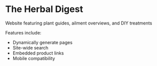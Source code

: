 # The Herbal Digest

Website featuring plant guides, ailment overviews, and DIY treatments

Features include:
 - Dynamically generate pages
 - Site-wide search
 - Embedded product links
 - Mobile compatibility
